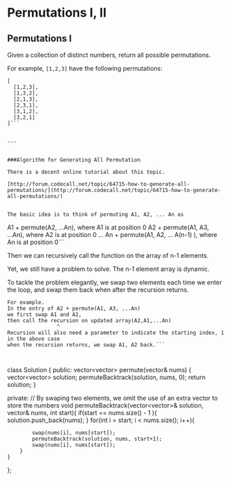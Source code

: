 # Permutations I, II

## Permutations I


Given a collection of distinct numbers, return all possible permutations.

For example,
```[1,2,3]``` have the following permutations:
```
[
  [1,2,3],
  [1,3,2],
  [2,1,3],
  [2,3,1],
  [3,1,2],
  [3,2,1]
]```


---


###Algorithm for Generating All Permutation

There is a decent online tutorial about this topic.

[http://forum.codecall.net/topic/64715-how-to-generate-all-permutations/](http://forum.codecall.net/topic/64715-how-to-generate-all-permutations/)


The basic idea is to think of permuting A1, A2, ... An as

```
A1 + permute(A2, ...An), where A1 is at position 0
A2 + permute(A1, A3, ...An), where A2 is at position 0
...
An + permute(A1, A2, ... A(n-1) ), where An is at position 0```

Then we can recursively call the function on the array of n-1 elements. 

Yet, we still have a problem to solve. The n-1 element array is dynamic.

To tackle the problem elegantly, we swap two elements each time we enter the loop, and swap them back when after the recursion returns.

```
For example. 
In the entry of A2 + permute(A1, A3, ...An) 
we first swap A1 and A2, 
then call the recursion on updated array(A2,A1,...An) 
                ^
Recursion will also need a parameter to indicate the starting index, 1 in the above case
when the recursion returns, we swap A1, A2 back.```



```
class Solution {
public:
    vector<vector<int>> permute(vector<int>& nums) {
        vector<vector<int>> solution;
        permuteBacktrack(solution, nums, 0);
        return solution;
    }
    
private:
    // By swaping two elements, we omit the use of an extra vector to store the numbers
    void permuteBacktrack(vector<vector<int>>& solution, vector<int>& nums, int start){
        if(start == nums.size() - 1 ){
            solution.push_back(nums);
        }
        for(int i = start; i < nums.size(); i++){
            
            swap(nums[i], nums[start]);
            permuteBacktrack(solution, nums, start+1);
            swap(nums[i], nums[start]);
        }
    }
};
```
